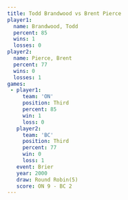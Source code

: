 ```yaml
---
title: Todd Brandwood vs Brent Pierce
player1:               
  name: Brandwood, Todd
  percent: 85          
  wins: 1              
  losses: 0            
player2:               
  name: Pierce, Brent  
  percent: 77          
  wins: 0              
  losses: 1            
games:
 - player1:         
     team: 'ON'     
     position: Third
     percent: 85    
     win: 1         
     loss: 0        
   player2:         
     team: 'BC'     
     position: Third
     percent: 77    
     win: 0         
     loss: 1        
   event: Brier        
   year: 2000          
   draw: Round Robin(5)
   score: ON 9 - BC 2  
---
```

